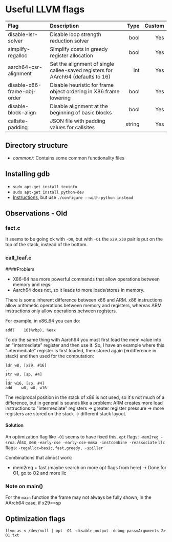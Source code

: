 # Useful LLVM flags

| Flag                        | Description                                                                     |   Type | Custom |
|:----------------------------|:--------------------------------------------------------------------------------|-------:|-------:|
| disable-lsr-solver          | Disable loop strength reduction solver                                          |   bool |    Yes |
| simplify-regalloc           | Simplify costs in greedy register allocation                                    |   bool |    Yes |
| aarch64-csr-alignment       | Set the alignment of single callee-saved registers for AArch64 (defaults to 16) |    int |    Yes |
| disable-x86-frame-obj-order | Disable heuristic for frame object ordering in X86 frame lowering               |   bool |    Yes |
| disable-block-align         | Disable alignment at the beginning of basic blocks                              |   bool |    Yes |
| callsite-padding            | JSON file with padding values for callsites                                     | string |    Yes |


## Directory structure

* *common/*: Contains some common functionality files

## Installing gdb

* `sudo apt-get install texinfo`
* `sudo apt-get install python-dev`
* [Instructions](http://www.gdbtutorial.com/tutorial/how-install-gdb), but use `./configure --with-python instead`

## Observations - Old

### fact.c 
It seems to be going ok with `-O0`, but with `-O1` the `x29,x30` pair is put on the top of the stack, instead of the bottom.

### call_leaf.c 

####Problem

* X86-64 has more powerful commands that allow operations between memory and regs. 
* Aarch64 does not, so it leads to more loads/stores in memory.

There is some inherent difference between x86 and ARM.
x86 instructions allow arithmetic operations between memory and registers, whereas ARM instructions only allow operations between registers. 

For example, in x86_64 you can do:

```
addl    16(%rbp), %eax
```

To do the same thing with Aarch64 you must first load the mem value into an "intermediate" register and then use it. So, I have an example where this "intermediate" register is first loaded, then stored again (=>difference in stack) and then used for the computation:
```
ldr w8, [x29, #16]
...
str w8, [sp, #4]
...
ldr w16, [sp, #4]
add    w8, w8, w16
```
The reciprocal position in the stack of x86 is not used, so it's not much of a difference, but in general is sounds like a problem:
ARM creates more load instructions to "intermediate" registers -> greater register pressure -> more registers are stored on the stack -> different stack layout.

#### Solution

An optimization flag like `-O1` seems to have fixed this.
`opt` flags: `-mem2reg -sroa`. Also, see `-early-cse -early-cse-mmsa -instcombine -reassociate`
`llc` flags: `-regalloc=basic,fast,greedy, -spiller`

Combinations that almost work:
* mem2reg + fast (maybe search on more opt flags from here) -> Done for O1, go to O2 and more llc

### Note on main()
For the `main` function the frame may not always be fully shown, in the AArch64 case, if x29==sp

## Optimization flags

```
llvm-as < /dev/null | opt -O1 -disable-output -debug-pass=Arguments 2> O1.txt
```
